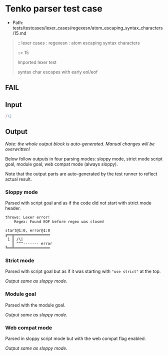 # Tenko parser test case

- Path: tests/testcases/lexer_cases/regexesn/atom_escaping_syntax_characters/15.md

> :: lexer cases : regexesn : atom escaping syntax characters
>
> ::> 15
>
> Imported lexer test
>
> syntax char escapes with early eol/eof

## FAIL

## Input

`````js
/\|
`````

## Output

_Note: the whole output block is auto-generated. Manual changes will be overwritten!_

Below follow outputs in four parsing modes: sloppy mode, strict mode script goal, module goal, web compat mode (always sloppy).

Note that the output parts are auto-generated by the test runner to reflect actual result.

### Sloppy mode

Parsed with script goal and as if the code did not start with strict mode header.

`````
throws: Lexer error!
    Regex: Found EOF before regex was closed

start@1:0, error@1:0
╔══╦════════════════
 1 ║ /\|
   ║ ^^^------- error
╚══╩════════════════

`````

### Strict mode

Parsed with script goal but as if it was starting with `"use strict"` at the top.

_Output same as sloppy mode._

### Module goal

Parsed with the module goal.

_Output same as sloppy mode._

### Web compat mode

Parsed in sloppy script mode but with the web compat flag enabled.

_Output same as sloppy mode._

